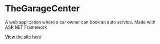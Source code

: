 # TheGarageCenter
A web application where a car owner can book an auto service. Made with ASP.NET Framework

[View the site here](https://thegaragecenter.azurewebsites.net/)
